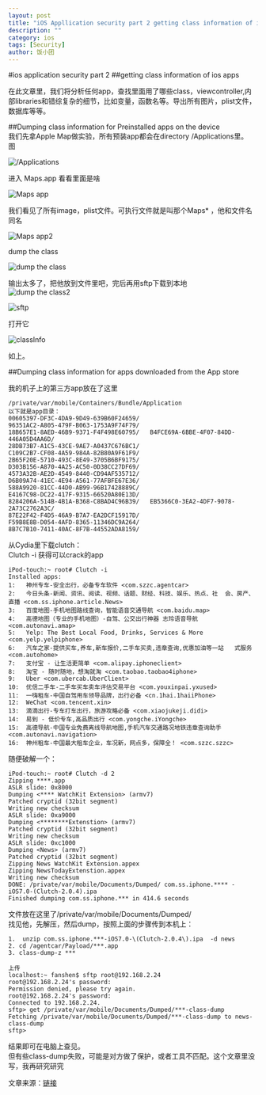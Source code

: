 ```yaml
---  
layout: post
title: "iOS Appllication security part 2 getting class information of ios apps "
description: ""
category: ios
tags: [Security]
author: 饭小团
---   
```


#ios application security part 2
##getting class information of ios apps  


在此文章里，我们将分析任何app，查找里面用了哪些class，viewcontroller,内部libraries和错综复杂的细节，比如变量，函数名等。导出所有图片，plist文件，数据库等等。

##Dumping class information for Preinstalled apps on the device  
我们先拿Apple Map做实验，所有预装app都会在directory /Applications里。  
图  

![/Applications](http://highaltitudehacks.com/images/posts/ios2/20.png)  

进入 Maps.app 看看里面是啥  

![Maps app](http://highaltitudehacks.com/images/posts/ios2/21.png)  

我们看见了所有image，plist文件。可执行文件就是叫那个Maps* ，他和文件名同名    

![Maps app2](http://highaltitudehacks.com/images/posts/ios2/22.png)  

dump the class   

![dump the class](http://highaltitudehacks.com/images/posts/ios2/23.png)  

输出太多了，把他放到文件里吧，完后再用sftp下载到本地  
![dump the class2](http://highaltitudehacks.com/images/posts/ios2/24.png)  

![sftp](http://highaltitudehacks.com/images/posts/ios2/25.png)  

打开它  

![classInfo](http://highaltitudehacks.com/images/posts/ios2/26.png)  

如上。  

##Dumping class information for apps downloaded from the App store  

我的机子上的第三方app放在了这里  

	/private/var/mobile/Containers/Bundle/Application  
	以下就是app目录：  
	00605397-DF3C-4DA9-9D49-639B60F24659/ 
	96351AC2-A805-479F-B063-1753A9F74F79/
	18B657E1-8AED-46B9-9371-F4F498E60795/  	B4FCE69A-6BBE-4F07-84DD-446A05D4AA6D/
	28DB73B7-A1C5-43CE-9AE7-A0437C676BC1/  
	C109C2B7-CF08-4A59-984A-82B80A9F61F9/
	2B65F20E-5710-493C-8E49-3705B6BF9175/  
	D303B156-A870-4A25-AC50-0D38CC27DF69/
	4573A32B-AE2D-4549-8440-CD94AF535712/  
	D6B09A74-41EC-4E94-A561-77AFBFE67E36/
	588A9920-81CC-44D0-AB99-96B17428889C/  
	E4167C98-DC22-417F-9315-66520A80E13D/
	8284206A-514B-4B1A-B368-C8BAD4C96B39/  	EB5366C0-3EA2-4DF7-9078-2A73C2762A3C/
	87E22F42-F4D5-46A9-B7A7-EA2DCF15917D/  
	F59B8E8B-D054-4AFD-8365-11346DC9A264/
	8B7C7B10-7411-40AC-8F7B-44552ADA8159/  
	
从Cydia里下载clutch：  
Clutch -i 获得可以crack的app  

	iPod-touch:~ root# Clutch -i
	Installed apps:
	1:   神州专车-安全出行，必备专车软件 <com.szzc.agentcar>
	2:   今日头条-新闻、资讯、阅读、视频、话题、财经、科技、娱乐、热点、社	会、房产、直播 <com.ss.iphone.article.News>
	3:   百度地图-手机地图路线查询，智能语音交通导航 <com.baidu.map>
	4:   高德地图（专业的手机地图）-自驾、公交出行神器 志玲语音导航 	<com.autonavi.amap>
	5:   Yelp: The Best Local Food, Drinks, Services & More 	<com.yelp.yelpiphone>
	6:   汽车之家-提供买车,养车,新车报价,二手车买卖,违章查询,优惠加油等一站	式服务 <com.autohome>
	7:   支付宝 - 让生活更简单 <com.alipay.iphoneclient>
	8:   淘宝 - 随时随地，想淘就淘 <com.taobao.taobao4iphone>
	9:   Uber <com.ubercab.UberClient>
	10:  优信二手车-二手车买车卖车评估交易平台 <com.youxinpai.yxused>
	11:  一嗨租车-中国自驾用车领导品牌，出行必备 <cn.1hai.1haiiPhone>
	12:  WeChat <com.tencent.xin>
	13:  滴滴出行-专车打车出行，旅游攻略必备 <com.xiaojukeji.didi>
	14:  易到 - 低价专车,高品质出行 <com.yongche.iYongche>
	15:  高德导航-中国专业免费离线导航地图,手机汽车交通路况地铁违章查询助手 	<com.autonavi.navigation>
	16:  神州租车-中国最大租车企业，车况新，网点多，保障全！ <com.szzc.szzc>
	
随便破解一个：  
 
 	iPod-touch:~ root# Clutch -d 2
	Zipping ****.app
	ASLR slide: 0x8000
	Dumping <**** WatchKit Extension> (armv7)
	Patched cryptid (32bit segment)
	Writing new checksum
	ASLR slide: 0xa9000
	Dumping <********Extenstion> (armv7)
	Patched cryptid (32bit segment)
	Writing new checksum
	ASLR slide: 0xc1000
	Dumping <News> (armv7)
	Patched cryptid (32bit segment)
	Zipping News WatchKit Extension.appex
	Zipping NewsTodayExtenstion.appex
	Writing new checksum
	DONE: /private/var/mobile/Documents/Dumped/	com.ss.iphone.**** -iOS7.0-(Clutch-2.0.4).ipa
	Finished dumping com.ss.iphone.*** in 414.6 seconds  

文件放在这里了/private/var/mobile/Documents/Dumped/  
找见他，先解压，然后dump，按照上面的步骤传到本机上： 

	1.  unzip com.ss.iphone.***-iOS7.0-\(Clutch-2.0.4\).ipa  -d news
	2. cd /agentcar/Payload/***.app  
	3. class-dump-z ***
	
	上传
	localhost:~ fanshen$ sftp root@192.168.2.24
	root@192.168.2.24's password: 
	Permission denied, please try again.
	root@192.168.2.24's password: 
	Connected to 192.168.2.24.
	sftp> get /private/var/mobile/Documents/Dumped/***-class-dump
	Fetching /private/var/mobile/Documents/Dumped/***-class-dump to news-class-dump
	sftp>   
	
结果即可在电脑上查见。  
但有些class-dump失败，可能是对方做了保护，或者工具不匹配。这个文章里没写，我再研究研究  

文章来源：[链接](http://highaltitudehacks.com/2013/06/16/ios-application-security-part-2-getting-class-information-of-ios-apps/)
	
	





